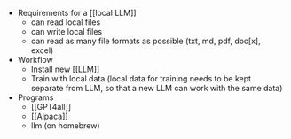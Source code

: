 - Requirements for a [[local LLM]]
	- can read local files
	- can write local files
	- can read as many file formats as possible (txt, md, pdf, doc[x], excel)
- Workflow
	- Install new [[LLM]]
	- Train with local data (local data for training needs to be kept separate from LLM, so that a new LLM can work with the same data)
- Programs
	- [[GPT4all]]
	- [[Alpaca]]
	- llm (on homebrew)